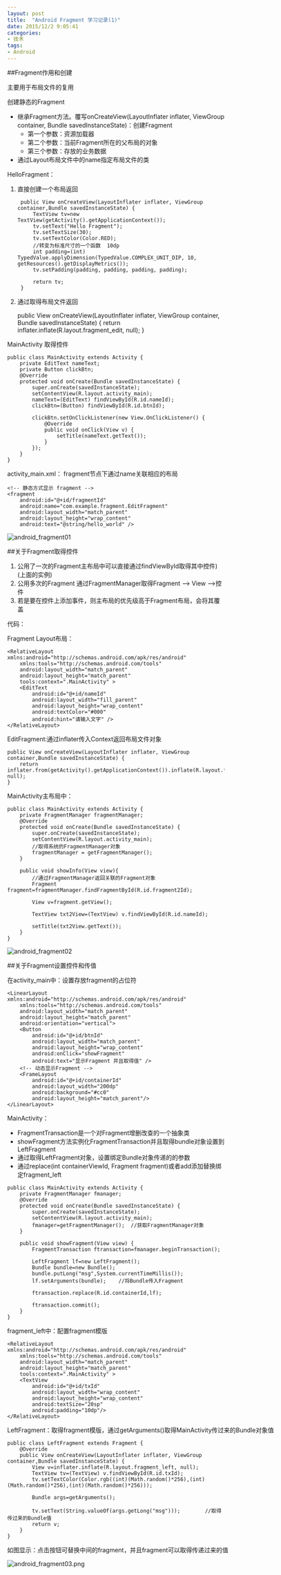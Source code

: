 ```yaml
---
layout: post
title:  "Android Fragment 学习记录(1)"
date: 2015/12/2 9:05:41 
categories:
- 技术
tags:
- Android
---
```


##Fragment作用和创建

主要用于布局文件的复用

创建静态的Fragment

- 继承Fragment方法。覆写onCreateView(LayoutInflater inflater, ViewGroup container, Bundle savedInstanceState)：创建Fragment
	- 第一个参数：资源加载器
	- 第二个参数：当前Fragment所在的父布局的对象
	- 第三个参数：存放的业务数据
- 通过Layout布局文件中的name指定布局文件的类

HelloFragment：

1. 直接创建一个布局返回

		public View onCreateView(LayoutInflater inflater, ViewGroup container,Bundle savedInstanceState) {
			TextView tv=new TextView(getActivity().getApplicationContext());
			tv.setText("Hello Fragment");
			tv.setTextSize(30);
			tv.setTextColor(Color.RED);
			//转变为标准尺寸的一个函数  10dp 
			int padding=(int) TypedValue.applyDimension(TypedValue.COMPLEX_UNIT_DIP, 10, getResources().getDisplayMetrics());
			tv.setPadding(padding, padding, padding, padding);
			
			return tv;
		}
2. 通过取得布局文件返回

	public View onCreateView(LayoutInflater inflater, ViewGroup container,
			Bundle savedInstanceState) {
		return inflater.inflate(R.layout.fragment_edit, null);
	}

MainActivity 取得控件

	public class MainActivity extends Activity {
		private EditText nameText;
		private Button clickBtn;
		@Override
		protected void onCreate(Bundle savedInstanceState) {
			super.onCreate(savedInstanceState);
			setContentView(R.layout.activity_main);
			nameText=(EditText) findViewById(R.id.nameId);
			clickBtn=(Button) findViewById(R.id.btnId);
			
			clickBtn.setOnClickListener(new View.OnClickListener() {
				@Override
				public void onClick(View v) {
					setTitle(nameText.getText());
				}
			});
		}
	}

activity_main.xml： fragment节点下通过name关联相应的布局

	<!-- 静态方式显示 fragment -->
    <fragment
        android:id="@+id/fragmentId"
        android:name="com.example.fragment.EditFragment"
        android:layout_width="match_parent"
        android:layout_height="wrap_content"
        android:text="@string/hello_world" />

![android_fragment01]({{site.baseurl}}/public/img/android_fragment01.png)


##关于Fragment取得控件
1. 公用了一次的Fragment主布局中可以直接通过findViewById取得其中控件)(上面的实例)
2. 公用多次的Fragment 通过FragmentManager取得Fragment --> View -->控件
3. 若是要在控件上添加事件，则主布局的优先级高于Fragment布局，会将其覆盖

代码：

Fragment Layout布局：

	<RelativeLayout xmlns:android="http://schemas.android.com/apk/res/android"
	    xmlns:tools="http://schemas.android.com/tools"
	    android:layout_width="match_parent"
	    android:layout_height="match_parent"
	    tools:context=".MainActivity" >
	    <EditText
	        android:id="@+id/nameId"
	        android:layout_width="fill_parent"
	        android:layout_height="wrap_content"
	        android:textColor="#000"
	        android:hint="请输入文字" />
	</RelativeLayout>

EditFragment:通过inflater传入Context返回布局文件对象

	public View onCreateView(LayoutInflater inflater, ViewGroup container,Bundle savedInstanceState) {
		return inflater.from(getActivity().getApplicationContext()).inflate(R.layout.fragment_edit, null);
	}

MainActivity主布局中：

	public class MainActivity extends Activity {
		private FragmentManager fragmentManager;
		@Override
		protected void onCreate(Bundle savedInstanceState) {
			super.onCreate(savedInstanceState);
			setContentView(R.layout.activity_main);
			//取得系统的FragmentManager对象
			fragmentManager = getFragmentManager();		
		}

		public void showInfo(View view){
			//通过FragmentManager返回关联的Fragment对象
			Fragment fragment=fragmentManager.findFragmentById(R.id.fragment2Id);
			
			View v=fragment.getView();
			
			TextView txt2View=(TextView) v.findViewById(R.id.nameId);
			
			setTitle(txt2View.getText());
		}
	}

![android_fragment02]({{site.baseurl}}/public/img/android_fragment02.png) 

##关于Fragment设置控件和传值

在activity_main中：设置存放fragment的占位符

	<LinearLayout xmlns:android="http://schemas.android.com/apk/res/android"
	    xmlns:tools="http://schemas.android.com/tools"
	    android:layout_width="match_parent"
	    android:layout_height="match_parent"
	    android:orientation="vertical">
	    <Button
	        android:id="@+id/btnId"
	        android:layout_width="match_parent"
	        android:layout_height="wrap_content"
	        android:onClick="showFragment"
	        android:text="显示Fragment 并且取得值" />
		<!-- 动态显示Fragment -->
	    <FrameLayout 
	        android:id="@+id/containerId"
	        android:layout_width="200dp"
	        android:background="#cc0"
	        android:layout_height="match_parent"/>
	</LinearLayout>

MainActivity：

- FragmentTransaction是一个对Fragment增删改查的一个抽象类
- showFragment方法实例化FragmentTransaction并且取得bundle对象设置到LeftFragment
- 通过取得LeftFragment对象，设置绑定Bundle对象传递的的参数
- 通过replace(int containerViewId, Fragment fragment)或者add添加替换绑定fragment_left

<nobr/>
	
	public class MainActivity extends Activity {
		private FragmentManager fmanager;
		@Override
		protected void onCreate(Bundle savedInstanceState) {
			super.onCreate(savedInstanceState);
			setContentView(R.layout.activity_main);
			fmanager=getFragmentManager();	//获取FragmentManager对象
		}
		
		public void showFragment(View view) {
			FragmentTransaction ftransaction=fmanager.beginTransaction();
			
			LeftFragment lf=new LeftFragment();
			Bundle bundle=new Bundle();
			bundle.putLong("msg",System.currentTimeMillis());
			lf.setArguments(bundle);	//将Bundle传入Fragment
			
			ftransaction.replace(R.id.containerId,lf);
			
			ftransaction.commit();
		}
	}

fragment_left中：配置fragment模版

	<RelativeLayout xmlns:android="http://schemas.android.com/apk/res/android"
	    xmlns:tools="http://schemas.android.com/tools"
	    android:layout_width="match_parent"
	    android:layout_height="match_parent"
	    tools:context=".MainActivity" >
	    <TextView
	        android:id="@+id/txId"
	        android:layout_width="wrap_content"
	        android:layout_height="wrap_content"
	        android:textSize="20sp"
	        android:padding="10dp"/>
	</RelativeLayout>

LeftFragment：取得fragment模版，通过getArguments()取得MainActivity传过来的Bundle对象值

	public class LeftFragment extends Fragment {
		@Override
		public View onCreateView(LayoutInflater inflater, ViewGroup container,Bundle savedInstanceState) {
			View v=inflater.inflate(R.layout.fragment_left, null);
			TextView tv=(TextView) v.findViewById(R.id.txId);
			tv.setTextColor(Color.rgb((int)(Math.random()*256),(int)(Math.random()*256),(int)(Math.random()*256)));
			
			Bundle args=getArguments();
			
			tv.setText(String.valueOf(args.getLong("msg")));		//取得传过来的Bundle值
			return v;
		}
	}

如图显示：点击按钮可替换中间的fragment，并且fragment可以取得传递过来的值

![android_fragment03.png]({{site.baseurl}}/public/img/android_fragment03.png)



